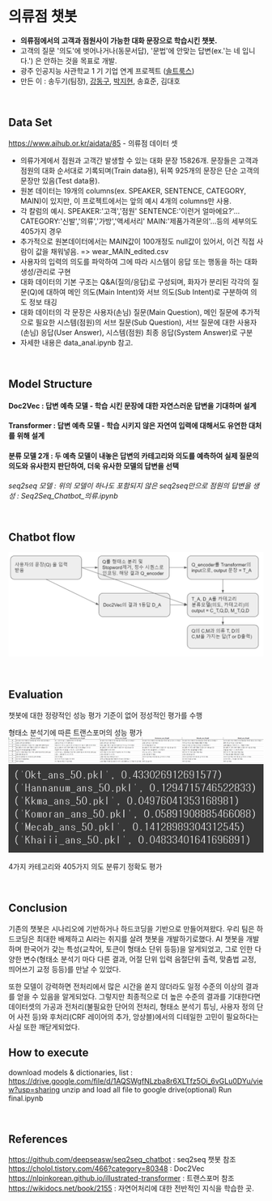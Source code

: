# 의류점 챗봇

- **의류점에서의 고객과 점원사이 가능한 대화 문장으로 학습시킨 챗봇.**
- 고객의 질문 '의도'에 벗어나거나(동문서답), '문법'에 안맞는 답변(ex.'는 네 입니다.') 은 안하는 것을 목표로 개발.
- 광주 인공지능 사관학교 1 기 기업 연계 프로젝트 ([솔트룩스](http://saltlux.com/index.do))
- 만든 이 : 송두기(팀장), [강동구](https://github.com/HERIUN), [박지현](https://github.com/JooEHyeon), 송효준, 김대호

<br/>

## Data Set

https://www.aihub.or.kr/aidata/85 - 의류점 데이터 셋

- 의류가게에서 점원과 고객간 발생할 수 있는 대화 문장 15826개. 문장들은 고객과 점원의 대화 순서대로 기록되며(Train data용), 뒤쪽 925개의 문장은 단순 고객의 문장만 있음(Test data용).
- 원본 데이터는 19개의 columns(ex. SPEAKER, SENTENCE, CATEGORY, MAIN)이 있지만, 이 프로젝트에서는 앞의 예시 4개의 columns만 사용.
- 각 칼럼의 예시. SPEAKER:'고객','점원'   SENTENCE:'이런거 얼마에요?'...   CATEGORY:'신발','의류','가방','액세서리'    MAIN:'제품가격문의'...등의 세부의도 405가지 경우
- 추가적으로 원본데이터에서는 MAIN값이 100개정도 null값이 있어서, 이건 직접 사람이 값을 채워넣음. => wear_MAIN_edited.csv
- 사용자의 입력의 의도를 파악하여 그에 따라 시스템이 응답 또는 행동을 하는 대화 생성/관리로 구현
- 대화 데이터의 기본 구조는 Q&A(질의/응답)로 구성되며, 화자가 분리된 각각의 질문(Q)에 대하여 메인 의도(Main Intent)와 서브 의도(Sub Intent)로 구분하여 의도 정보 태깅
- 대화 데이터의 각 문장은 사용자(손님) 질문(Main Question), 메인 질문에 추가적으로 필요한 시스템(점원)의 서브 질문(Sub Question), 서브 질문에 대한 사용자(손님) 응답(User Answer), 시스템(점원) 최종 응답(System Answer)로 구분
- 자세한 내용은 data_anal.ipynb 참고.

<br/>

## Model Structure

#### Doc2Vec : 답변 예측 모델 - 학습 시킨 문장에 대한 자연스러운 답변을 기대하며 설계
#### Transformer : 답변 예측 모델 - 학습 시키지 않은 자연여 입력에 대해서도 유연한 대처를 위해 설계
#### 분류 모델 2개 : 두 예측 모델이 내놓은 답변의 카테고리와 의도를 예측하여 실제 질문의 의도와 유사한지 판단하여, 더욱 유사한 모델의 답변을 선택

*seq2seq 모델 : 위의 모델이 하나도 포함되지 않은 seq2seq만으로 점원의 답변을 생성 : Seq2Seq_Chatbot_의류.ipynb*

<br/>

## Chatbot flow

![chatbot_flow](./img_src/chatbot_Flow.png)

<br/>


## Evaluation

챗봇에 대한 정량적인 성능 평가 기준이 없어 정성적인 평가를 수행



형태소 분석기에 따른 트랜스포머의 성능 평가
![result](./img_src/result.png)
![score](./img_src/score.png)


4가지 카테고리와 405가지 의도 분류기 정확도 평가

<br/>

## Conclusion
기존의 챗봇은 시나리오에 기반하거나 하드코딩을 기반으로 만들어져왔다. 우리 팀은 하드코딩은 최대한 배제하고  AI라는 취지를 살려 챗봇을 개발하기로했다. 
AI 챗봇을 개발하며 한국어가 갖는 특성(교착어, 토큰이 형태소 단위 등등)을 알게되었고, 그로 인한 다양한 변수(형태소 분석기 마다 다른 결과, 어절 단위 입력 음절단위 출력, 맞춤법 교정, 띄어쓰기 교정 등등)를 만날 수 있었다.

또한 모델이 강력하면 전처리에서 많은 시간을 쏟지 않더라도 일정 수준의 이상의 결과를 얻을 수 있음을 알게되었다. 그렇지만 최종적으로 더 높은 수준의 결과를 기대한다면 데이터셋의 가공과 전처리(불필요한 단어의 전처리, 형태소 분석기 튜닝, 사용자 정의 단어 사전 등)와 후처리(CRF 레이어의 추가, 앙상블)에서의 디테일한 고민이 필요하다는 사실 또한 깨닫게되었다.



## How to execute
download models & dictionaries, list : https://drive.google.com/file/d/1AQSWgfNLzba8r6XLTfz5Oi_6vGLu0DYu/view?usp=sharing
unzip and load all file to google drive(optional)
Run final.ipynb

<br/>

## References

https://github.com/deepseasw/seq2seq_chatbot : seq2seq 챗봇 참조  
https://cholol.tistory.com/466?category=80348 : Doc2Vec   
https://nlpinkorean.github.io/illustrated-transformer : 트랜스포머 참조  
https://wikidocs.net/book/2155 : 자연어처리에 대한 전반적인 지식을 학습한 곳.  

